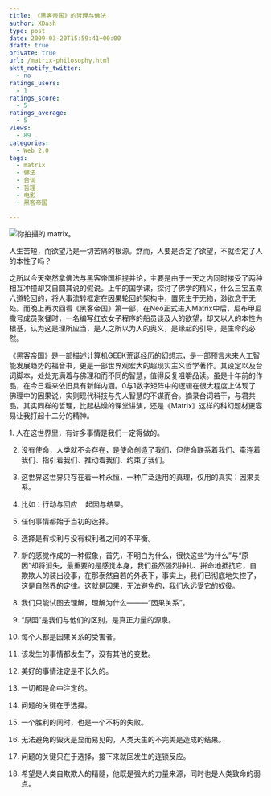 ```yaml
---
title: 《黑客帝国》的哲理与佛法
author: XDash
type: post
date: 2009-03-20T15:59:41+00:00
draft: true
private: true
url: /matrix-philosophy.html
aktt_notify_twitter:
  - no
ratings_users:
  - 1
ratings_score:
  - 5
ratings_average:
  - 5
views:
  - 89
categories:
  - Web 2.0
tags:
  - matrix
  - 佛法
  - 台词
  - 哲理
  - 电影
  - 黑客帝国

---
```

<img decoding="async" title="在新窗口打开图片" src="http://farm4.static.flickr.com/3417/3369936521_2815dfe5a1.jpg?v=0" alt="你拍攝的 matrix。" />

人生苦短，而欲望乃是一切苦痛的根源。然而，人要是否定了欲望，不就否定了人的本性了吗？

之所以今天突然拿佛法与黑客帝国相提并论，主要是由于一天之内同时接受了两种相互冲撞却又自圆其说的假说。上午的国学课，探讨了佛学的精义，什么三宝五乘六道轮回的，将人事流转框定在因果轮回的架构中，置死生于无物，渺欲念于无处。而晚上再次回看《黑客帝国》第一部，在Neo正式进入Matrix中后，尼布甲尼撒号成员聚餐时，一名编写红衣女子程序的船员谈及人的欲望，却又以人的本性为根基，认为这是理所应当，是人之所以为人的奥义，是缘起的引导，是生命的必然。

《黑客帝国》是一部描述计算机GEEK荒诞经历的幻想志，是一部预言未来人工智能发展趋势的福音书，更是一部世界观宏大的超现实主义哲学著作。其设定以及台词脚本，处处充满着与佛理和而不同的智慧，值得反复咀嚼品读。虽是十年前的作品，在今日看来依旧具有新鲜内涵。0与1数字矩阵中的逻辑在很大程度上体现了佛理中的因果说，实则现代科技与先人智慧的不谋而合。摘录台词若干，与君共品。其实同样的哲理，比起枯燥的课堂讲演，还是《Matrix》这样的科幻题材更容易让我打起十二分的精神。

<!--more-->1. 人在这世界里，有许多事情是我们一定得做的。 

2. 没有使命，人类就不会存在，是使命创造了我们，但使命联系着我们、牵连着我们、指引着我们、推动着我们、约束了我们。 

3. 这世界这世界只存在着一种永恒，一种广泛适用的真理，仅用的真实：因果关系。 

4. 比如：行动与回应    起因与结果。 

5. 任何事情都始于当初的选择。 

6. 选择是有权利与没有权利者之间的不平衡。 

7. 新的感觉作成的一种假象，首先，不明白为什么，很快这些“为什么”与“原因”却将消失，最重要的是感觉本身，我们虽然强烈挣扎、拼命地抵抗它，自欺欺人的装出没事，在那泰然自若的外表下，事实上，我们已彻底地失控了，这是自然界的定律。这就是因果，无法避免的，我们永远受它的奴役。 

8. 我们只能试图去理解，理解为什么———“因果关系”。 

9. “原因”是我们与他们的区别，是真正力量的源泉。 

10. 每个人都是因果关系的受害者。 

11. 该发生的事情都发生了，没有其他的变数。 

12. 美好的事情注定是不长久的。 

13. 一切都是命中注定的。 

14. 问题的关键在于选择。 

15. 一个胜利的同时，也是一个不朽的失败。 

16. 无法避免的毁灭是显而易见的，人类天生的不完美是造成的结果。 

17. 问题的关键只在于选择，接下来就回发生的连锁反应。 

18. 希望是人类自欺欺人的精髓，他既是强大的力量来源，同时也是人类致命的弱点。